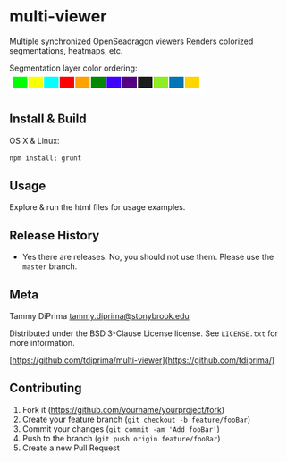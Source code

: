 # multi-viewer

Multiple synchronized OpenSeadragon viewers
Renders colorized segmentations, heatmaps, etc.

Segmentation layer color ordering:<br>
![](images/color-ordering.png)

## Install & Build

OS X & Linux:

```sh
npm install; grunt
```

## Usage

Explore & run the html files for usage examples.

## Release History

* Yes there are releases. No, you should not use them. Please use the `master` branch.

## Meta

Tammy DiPrima tammy.diprima@stonybrook.edu

Distributed under the BSD 3-Clause License license. See ``LICENSE.txt`` for more information.

[https://github.com/tdiprima/multi-viewer](https://github.com/tdiprima/)

## Contributing

1. Fork it (<https://github.com/yourname/yourproject/fork>)
2. Create your feature branch (`git checkout -b feature/fooBar`)
3. Commit your changes (`git commit -am 'Add fooBar'`)
4. Push to the branch (`git push origin feature/fooBar`)
5. Create a new Pull Request
